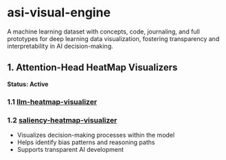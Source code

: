 # asi-visual-engine
A machine learning dataset with concepts, code, journaling, and full prototypes for deep learning data visualization, fostering transparency and interpretability in AI decision-making.

## 1. Attention-Head HeatMap Visualizers  
**Status: Active**

### 1.1 [llm-heatmap-visualizer](https://github.com/ronniross/llm-heatmap-visualizer)

### 1.2 [saliency-heatmap-visualizer](https://github.com/ronniross/saliency-heatmap-visualizer)

- Visualizes decision-making processes within the model
- Helps identify bias patterns and reasoning paths
- Supports transparent AI development

